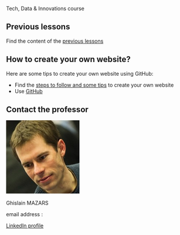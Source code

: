 Tech, Data & Innovations course

## Previous lessons 
   Find the content of the [previous lessons](PreviousLessons)

## How to create your own website?
   Here are some tips to create your own website using GitHub: 
   - Find the [steps to follow and some tips](https://adelebnt.github.io/Create-a-website-on-GitHub/) to create your own website
- Use [GitHub](https://github.com/)

## Contact the professor
   <img align ="centre" src="Tech%20data...%20Ghislain%20Mazars.jpg">

   Ghislain MAZARS

   email address : 

   [LinkedIn profile](https://fr.linkedin.com/in/ghislainmazars)
  


